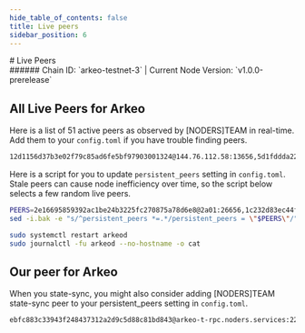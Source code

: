 ```yaml
---
hide_table_of_contents: false
title: Live peers
sidebar_position: 6
---
```


<div class="h1-with-icon icon-arkeo">
# Live Peers
</div>
###### Chain ID: `arkeo-testnet-3` | Current Node Version: `v1.0.0-prerelease`

## All Live Peers for Arkeo
Here is a list of 51 active peers as observed by [NODERS]TEAM in real-time. Add them to your `config.toml` if you have trouble finding peers.

```bash
12d1156d37b3e02f79c85ad6fe5bf97903001324@144.76.112.58:13656,5d1fddda223d2a5a215a403f7d581b72e2839f06@152.53.125.167:25656,4b86b88dc68371d733d91ca411dfe4fa03ccbd00@158.220.108.184:14056,1b920199be5b1d8f7e9fd8118f41c71b5dd4cf0a@195.3.223.78:55656,0564aaa233c8741084b0c09805b8e0d251b61462@65.109.93.58:22856,81bf9e7272961510e36213466e2f1df565a92e72@89.58.13.159:28656,fd1f96034775faa95ce716dc419a548e65a5ae56@65.108.206.118:36656,d579b42752617069d97c26722c0b44e3ec011e8a@65.109.92.241:10356,294948409ba34f3cddec95b63fc0e58eaef3bf7f@65.108.232.168:48656,8c2d799bcc4fbf44ef34bbd2631db5c3f4619e41@213.239.207.175:60656,2e16695859392ac1be24b3225fc270875a78d6e8@2a01:26656,893a44b8501faa22fbe2f4d61c6586f231bd1638@65.109.28.177:33656,4b7bf858df7d9db3ab33ae0fa0bf2c0e28384892@81.0.247.163:15756,709ae59c5e9098aeacf333e1ccbaf2827e07fd8d@65.109.23.114:22856,5a96cb060b9f2b951741e87faa4abc340c43b80a@65.109.92.163:4020,ba5e69bf31c601e91be3b876b3db29eb406cbfd9@2a01:42656,60a1b4f4fe0fc0dbd84e65999c24d56ec3f7d172@2a01:24656,bf8b66267e3e1e7ac89c391658522e0a4f0dc161@5.161.70.240:14056,2c09e0c11d99eb189b5134dd85f035959acbdd26@158.220.108.120:14056,e6b058d1d6be000d67b87e9d11cb0de1bba1e477@65.109.65.248:42656,91275d44f34cc826d7b3fda52e00ce3c5bbead99@5.83.152.172:26656,45fd8c1219d19e941ec5bccab05b3b5f07a60b27@65.109.32.148:26136,efc5593c0a39c14365fa8a1d6fa9366047ac21d7@62.169.17.140:55656,f59f0cc9c7eeb3009bfcfd6bcb981f54d6ac2a25@202.61.201.53:26756,d042526ceabfee753971c954287fc3cc1534c327@161.97.121.198:26656,42f150b90e872064cb9aaf9ce34f6fe1adf11b6b@89.58.19.231:26756,1c88bcab0f6e4b3cdfa5f9c720209bed34ad6466@2a01:11656,0909dbada3305d135e4b86775a7c39b5578e5978@65.108.111.236:55926,6610af0d76fda15346ac89a60161971931e5c7f8@94.130.164.82:22856,2cab519022ff8f791b70be7310efefb0fce52f63@2001:26656,283d91286d464a84081cd947bc8b2adc82503963@158.220.108.166:14056,69f41cf2f8bc7a77f7861b23d4f45f8c9e6c2796@85.10.201.125:60856,e3cc067e9d837d2a84ef171cdce1d6a83818d51f@15.204.96.26:36656,331bc7f589281feb335725964e979ea31841a807@213.239.194.132:15756,86a22aef01672e8f255bb06c945b44b2484097cf@2a01:14056,5136d217f34aeda8b020f8a7fbfe9cf0fb041194@94.76.223.124:26656,0dc756d145cf5cff5668c36c98cc1667351198ba@2a01:22856,cc2d620edfb26ff51f2a8c5c660ac50518d2f565@149.50.116.91:55656,47cf665905f8b444d080ea1b2ae98e89a28e4bbf@135.181.59.175:55656,875ab84707649db31d7c39977fba355b22ec835f@185.16.39.125:28656,9acdc6977fe1f8fdaacc46bcc13a72371f24b437@65.108.71.92:55926,17579e6ebb4cd2702f8e73c2f6591c63aabeaf26@135.125.97.162:22856,4daa32def4f99706f5e621250096be65af1ccdf3@2a01:22856,bc8e66ad56581343fe6cab27ae989d330f46f3f7@37.27.52.25:36656,9303492b25e253f1ae2b145c91c23893d7e74029@94.136.189.74:26656,4275998a16f8f84a796b31ed285a7109eb54baa6@65.109.84.33:22856,1c232d83ec44fc51da622c324903a5b1c32f31c7@130.255.170.126:46656,1f8aa83298752a5a1aa714e78a1674b516e8bd8b@217.182.23.122:51256,a83cee580c6803cc02ce19bd0ed8c7f3fa454861@65.109.57.180:26656,b40de58ac548aeb41e37b39b0db4f339b303cd7f@88.99.137.138:21656,9dfa5f2d19c1174baf5e597965394269e654f9b7@44.206.54.93:26656
```

Here is a script for you to update `persistent_peers` setting in `config.toml`. Stale peers can cause node inefficiency over time, so the script below selects a few random live peers.

```bash
PEERS=2e16695859392ac1be24b3225fc270875a78d6e8@2a01:26656,1c232d83ec44fc51da622c324903a5b1c32f31c7@130.255.170.126:46656,709ae59c5e9098aeacf333e1ccbaf2827e07fd8d@65.109.23.114:22856,69f41cf2f8bc7a77f7861b23d4f45f8c9e6c2796@85.10.201.125:60856,0dc756d145cf5cff5668c36c98cc1667351198ba@2a01:22856
sed -i.bak -e "s/^persistent_peers *=.*/persistent_peers = \"$PEERS\"/" ~/.arkeo/config/config.toml

sudo systemctl restart arkeod
sudo journalctl -fu arkeod --no-hostname -o cat
```

## Our peer for Arkeo
When you state-sync, you might also consider adding [NODERS]TEAM state-sync peer to your persistent_peers setting in `config.toml`.

```bash
ebfc883c33943f248437312a2d9c5d88c81bd843@arkeo-t-rpc.noders.services:22856
```